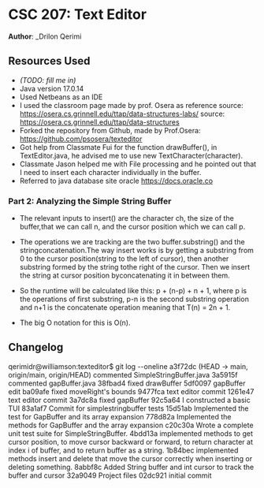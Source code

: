 # CSC 207: Text Editor

**Author**: _Drilon Qerimi

## Resources Used

+ _(TODO: fill me in)_
+ Java version 17.0.14
+ Used Netbeans as an IDE
+ I used the classroom page made by prof. Osera as reference
source: https://osera.cs.grinnell.edu/ttap/data-structures-labs/ 
source: https://osera.cs.grinnell.edu/ttap/data-structures
+  Forked the repository from Github, made by Prof.Osera:
https://github.com/psosera/texteditor
+ Got help from Classmate Fui for the function drawBuffer(), in TextEditor.java,
he advised me to use new TextCharacter(character).
+ Classmate Jason helped me with File processing and he pointed out that I need
to insert each character individually in the buffer.
+ Referred to java database site oracle https://docs.oracle.co


### Part 2: Analyzing the Simple String Buffer

- The relevant inputs to insert() are the character ch, the size of the buffer,that we can call n, and the cursor position which we can call p.

- The operations we are tracking are the two buffer.substring() and the stringconcatenation.The way insert works is by getting a substring from 0 to the cursor position(string to the left of cursor), then another substring formed by the string tothe right of the cursor. Then we insert the string at cursor position byconcatenating it in between them.

- So the runtime will be calculated like this: p + (n-p) + n + 1, where p is the operations of first substring, p-n is the second substring operation and n+1
is the concatenate operation meaning that T(n) = 2n + 1. 

- The big O notation for this is O(n).


## Changelog

qerimidr@williamson:texteditor$ git log --oneline
a3f72dc (HEAD -> main, origin/main, origin/HEAD) commented SimpleStringBuffer.java
3a5915f commented gapBuffer.java
38fbad4 fixed drawBuffer
5df0097 gapBuffer edit
ba09afe fixed moveRight's bounds
9477fca text editor commit
1261e47 text editor commit
3a7dc8a fixed gapBuffer
92c5a64 I constructed a basic TUI
83a1af7 Commit for simplestringbuffer tests
15d51ab Implemented the test for GapBuffer and its array expansion
778d82a Implemented the methods for GapBuffer and the array expansion
c20c30a Wrote a complete unit test suite for SimpleStringBuffer.
4bdd13a implemented methods to get cursor position, to move cursor backward or forward, to return character at index i of buffer, and to return buffer as a string.
1b84bec implemented methods insert and delete that move the cursor correctly when inserting or deleting something.
8abbf8c Added String buffer and int cursor to track the buffer and cursor
32a9049 Project files
02dc921 initial commit

